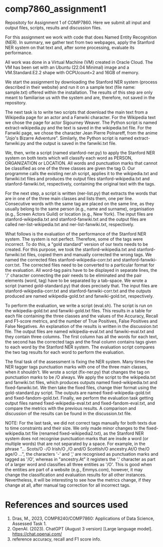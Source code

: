 # comp7860_assignment1
Repositoty for Assignment 1 of COMP7860. Here we submit all input and output files, scripts, results and discussion files.


For this assignment we work with code that does Named Entity Recognition (NER). In summary, we gather text from two webpages, apply the Stanford NER system on that text and, after some processing, evaluate its performance.

All work was done in a Virtual Machine (VM) created in Oracle Cloud. The VM has been set with an Ubuntu (22.04 Minimal) image and a VM.Standard.E2.2 shape with OCPUcount=2 and 16GB of memory. 

We start the assignment by downloading the Stanford NER system (process described in their website) and run it on a sample text (file name: sample.txt) offered within the installation. The results of this step are only meant to familiarise us with the system and are, therefore, not saved in the repository.

The next task is to write two scripts that download the main text from a Wikipedia page for an actor and a Fanwiki character. For the Wikipedia text we chose the page for actor Sigourney Weaver. The Python script is named extract-wikipedia.py and the text is saved in the wikipedia.txt file. For the Fanwiki page, we chose the character Jean Pierre Polnareff, from the anime "Jojo's Bizarre Adventure". Similarly, the Python script is named extract-fanwiki.py and the output is saved in the fanwiki.txt file.

We, then, write a script (named stanford-ner.py) to apply the Stanford NER system on both texts which will classify each word as PERSON, ORGANIZATION or LOCATION. All words and punctuation marks that cannot be classified as one of the three classes are given the tag O. Our programme calls the existing ner.sh script, applies it to the wikipedia.txt and fanwiki.txt files and produces the output files stanford-wikipedia.txt and stanford-fanwiki.txt, respectively, containing the original text with the tags. 

For the next step, a script is written (ner-list.py) that extracts the words that are in one of the three main classes and lists them, one per line. Consecutive words with the same tag are placed on the same line, as they usually belong to the same person (e.g., name and surname), organisation (e.g., Screen Actors Guild) or location (e.g., New York). The input files are stanford-wikipedia.txt and stanford-fanwiki.txt and the output files are called ner-list-wikipedia.txt and ner-list-fanwiki.txt, respectively.

What follows is the evaluation of the performance of the Stanford NER system. The system is not perfect. Therefore, some of the tags were incorrect. To do this, a "gold standard" version of our texts needs to be created. For this purpose, we took the stanford-wikipedia.txt and stanford-fanwiki.txt files, copied them and manually corrected the wrong tags. We named the corrected files stanford-wikipedia-corr.txt and stanford-fanwiki-corr.txt. The corrected files need to be converted to a particular format for the evaluation. All word-tag pairs have to be displayed in separate lines, the '/' character connecting the pair needs to be eliminated and the pair elements (word, tag) have to be separated by a tab-space. We wrote a script (named gold-standard.py) that does precisely that. The input files are stanford-wikipedia-corr.txt and stanford-fanwiki-corr.txt and the outputs produced are named wikipedia-gold.txt and fanwiki-gold.txt, respectively. 


To perform the evaluation, we write a script (eval.sh). The script is run on the wikipedia-gold.txt and fanwiki-gold.txt files. This results in a table for each file containing the three classes and the values of the Accuracy, Recall and F1-score metrics, and the number of True Positives, False Positives and False Negatives. An explanation of the results is written in the discussion.txt file. The output files are named wikipedia-eval.txt and fanwiki-eval.txt and they contain three columns. The first column has all the words for each text, the second has the corrected tags and the final column contains tags given to each word by the Stanford NER system. The evaluation script compares the two tag results for each word to perform the evaluation.


The final task of the assessment is fixing the NER system. Many times the NER tagger tags punctuation marks with one of the three main classes, when it shouldn't. We wrote a script (fix-ner.py) that changes the tag on punctuation marks to be /O always. We apply the script to the wikipedia.txt and fanwiki.txt files, which produces outputs named fixed-wikipedia.txt and fixed-fanwiki.txt. We then take the fixed files, change thier format using the gold-standard.py script. The outputs are named fixed-wikipedia-gold.txt and fixed-fandom-gold.txt. Finally, we perform the evaluation task getting output files named fixed-wikipedia-eval.txt and fixed-fandom-eval.txt, and compare the metrics with the previous results. A comparison and discussion of the results can be found in the discussion.txt file.

NOTE: For the last task, we did not correct tags manually for both texts due to time constraints and their size. We only made minor changes to the fixed-wikipedia.txt file (renamed fixed-wikipedia2.txt), as the Stanford NER system does not recognise punctuation marks that are insde a word (or multiple words) that are not separated by a space. For example, in the phrase "... Scots/O -/O Irish/O ,/O and/O Scottish/O ancestry.At/O the/O age/O ...", the characters '-' and ',' are recognised as punctuation marks and tagged as '/O', whereas in "ancestry.At" it registers the '.' character as part of a larger word and classifies all three entities as '/O'. This is good when the entities are part of a website (e.g., Emmys.com), however, it may change the classification and evaluation results for all other instances. Nevertheless, it will be interesting to see how the metrics change, if they change at all, after manual tag correction for all incorrect tags.



# References and sources used
1. Dras, M., 2023, COMP8240/COMP7860: Applications of Data Science, Assessed Task 1.
2. OpenAI. (2023). ChatGPT (August 3 version) [Large language model]. https://chat.openai.com/
3. reference accuracy, recall and F1 score info.
